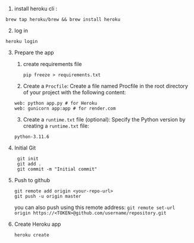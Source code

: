 
1. install heroku cli :
```
brew tap heroku/brew && brew install heroku
```

2. log in 
```
heroku login
```

3. Prepare the app
   1. create requirements file
      ```
      pip freeze > requirements.txt 
      ```
    2. Create a `Procfile`: Create a file   named Procfile in the root directory of your project with the following content:
    ```
    web: python app.py # for Heroku
    web: gunicorn app:app # for render.com
    ```
    3. Create a `runtime.txt` file (optional): Specify the Python version by creating a `runtime.txt` file:
    ```
    python-3.11.6
    ```
4. Initial Git
   ```
    git init
    git add .
    git commit -m "Initial commit"
   ```
5. Push to github
    ```
    git remote add origin <your-repo-url>
    git push -u origin master
    ```
   you can also push using this remote address: `git remote set-url origin https://<TOKEN>@github.com/username/repository.git`


6. Create Heroku app
   ```
   heroku create
   ```
